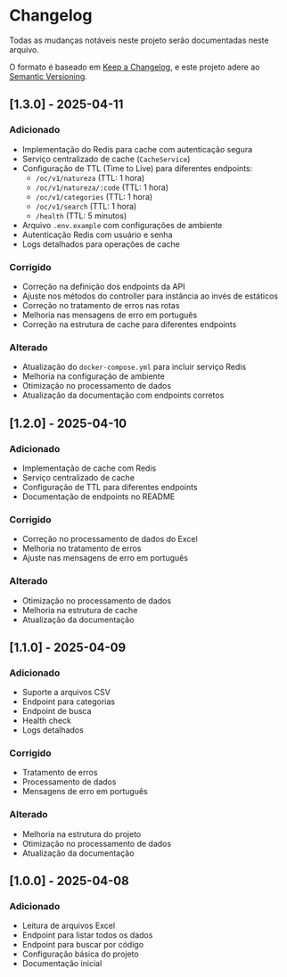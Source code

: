 # Changelog

Todas as mudanças notáveis neste projeto serão documentadas neste arquivo.

O formato é baseado em [Keep a Changelog](https://keepachangelog.com/en/1.0.0/),
e este projeto adere ao [Semantic Versioning](https://semver.org/spec/v2.0.0.html).

## [1.3.0] - 2025-04-11

### Adicionado
- Implementação do Redis para cache com autenticação segura
- Serviço centralizado de cache (`CacheService`)
- Configuração de TTL (Time to Live) para diferentes endpoints:
  - `/oc/v1/natureza` (TTL: 1 hora)
  - `/oc/v1/natureza/:code` (TTL: 1 hora)
  - `/oc/v1/categories` (TTL: 1 hora)
  - `/oc/v1/search` (TTL: 1 hora)
  - `/health` (TTL: 5 minutos)
- Arquivo `.env.example` com configurações de ambiente
- Autenticação Redis com usuário e senha
- Logs detalhados para operações de cache

### Corrigido
- Correção na definição dos endpoints da API
- Ajuste nos métodos do controller para instância ao invés de estáticos
- Correção no tratamento de erros nas rotas
- Melhoria nas mensagens de erro em português
- Correção na estrutura de cache para diferentes endpoints

### Alterado
- Atualização do `docker-compose.yml` para incluir serviço Redis
- Melhoria na configuração de ambiente
- Otimização no processamento de dados
- Atualização da documentação com endpoints corretos

## [1.2.0] - 2025-04-10

### Adicionado
- Implementação de cache com Redis
- Serviço centralizado de cache
- Configuração de TTL para diferentes endpoints
- Documentação de endpoints no README

### Corrigido
- Correção no processamento de dados do Excel
- Melhoria no tratamento de erros
- Ajuste nas mensagens de erro em português

### Alterado
- Otimização no processamento de dados
- Melhoria na estrutura de cache
- Atualização da documentação

## [1.1.0] - 2025-04-09

### Adicionado
- Suporte a arquivos CSV
- Endpoint para categorias
- Endpoint de busca
- Health check
- Logs detalhados

### Corrigido
- Tratamento de erros
- Processamento de dados
- Mensagens de erro em português

### Alterado
- Melhoria na estrutura do projeto
- Otimização no processamento de dados
- Atualização da documentação

## [1.0.0] - 2025-04-08

### Adicionado
- Leitura de arquivos Excel
- Endpoint para listar todos os dados
- Endpoint para buscar por código
- Configuração básica do projeto
- Documentação inicial 